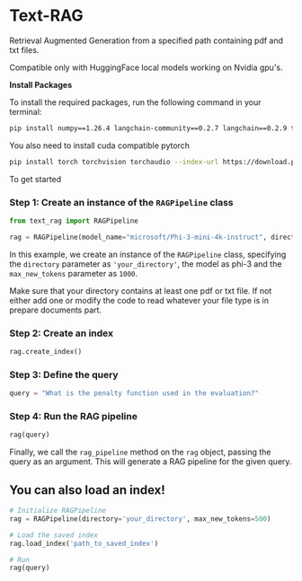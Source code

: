 # Text-RAG
Retrieval Augmented Generation from a specified path containing pdf and txt files.

Compatible only with HuggingFace local models working on Nvidia gpu's.


**Install Packages**

To install the required packages, run the following command in your terminal:
```bash
pip install numpy==1.26.4 langchain-community==0.2.7 langchain==0.2.9 transformers==4.42.4  bitsandbytes==0.43.2 flash-attn==2.6.2 sentence-transformers==3.0.1 faiss-cpu flash_attention
```
You also need to install cuda compatible pytorch
```bash
pip install torch torchvision torchaudio --index-url https://download.pytorch.org/whl/cu121
```

To get started
### Step 1: Create an instance of the `RAGPipeline` class
```python
from text_rag import RAGPipeline

rag = RAGPipeline(model_name="microsoft/Phi-3-mini-4k-instruct", directory='your_directory', max_new_tokens=1000)
```
In this example, we create an instance of the `RAGPipeline` class, specifying the `directory` parameter as `'your_directory'`, the model as phi-3 and the `max_new_tokens` parameter as `1000`.

Make sure that your directory contains at least one pdf or txt file. If not either add one or modify the code to read whatever your file type is in prepare documents part.

### Step 2: Create an index
```python
rag.create_index()
```

### Step 3: Define the query
```python
query = "What is the penalty function used in the evaluation?"
```

### Step 4: Run the RAG pipeline
```python
rag(query)
```
Finally, we call the `rag_pipeline` method on the `rag` object, passing the query as an argument. This will generate a RAG pipeline for the given query.

## You can also load an index!

```python
# Initialize RAGPipeline
rag = RAGPipeline(directory='your_directory', max_new_tokens=500)

# Load the saved index
rag.load_index('path_to_saved_index')

# Run
rag(query)
```